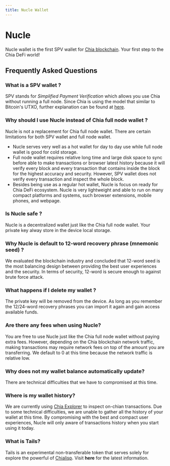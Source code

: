 ```yaml
---
title: Nucle Wallet
---
```


# Nucle

Nucle wallet is the first SPV wallet for [Chia blockchain](https://chia.net). Your first step to the Chia DeFi world! 

## Frequently Asked Questions  

### What is a SPV wallet ?  
SPV stands for *Simplified Payment Verification* which allows you use Chia without running a full node. Since Chia is using the model that similar to Bitcoin's UTXO, further explanation can be found at [here](https://en.bitcoinwiki.org/wiki/Simplified_Payment_Verification).

### Why should I use Nucle instead of Chia full node wallet ?
Nucle is not a replacement for Chia full node wallet. There are certain limitations for both SPV wallet and full node wallet.
* Nucle serves very well as a hot wallet for day to day use while full node wallet is good for cold storage. 
* Full node wallet requires relative long time and large disk space to sync before able to make transactions or browser latest history because it will verify every block and every transaction that contains inside the block for the highest accuracy and security. However, SPV wallet does not verify every transaction and inspect the whole block.
* Besides being use as a regular hot wallet, Nucle is focus on ready for Chia DeFi ecosystem. Nucle is very lightweight and able to run on many compact platforms and systems, such browser extensions, mobile phones, and webpage. 

### Is Nucle safe ?
Nucle is a decentralized wallet just like the Chia full node wallet. Your private key alway store in the device local storage.

### Why Nucle is default to 12-word recovery phrase (mnemonic seed) ?
We evaluated the blockchain industry and concluded that 12-word seed is the most balancing design between providing the best user experiences and the security. In terms of security, 12-word is secure enough to against brute force attack.

### What happens if I delete my wallet ?
The private key will be removed from the device. As long as you remember the 12/24-word recovery phrases you can import it again and gain access available funds.

### Are there any fees when using Nucle?
You are free to use Nucle just like the Chia full node wallet without paying extra fees. However, depending on the Chia blockchain network traffic, making transactions may require network fees on top of the amount you are transferring. We default to 0 at this time because the network traffic is relative low.

### Why does not my wallet balance automatically update?
There are technical difficulties that we have to compromised at this time.

### Where is my wallet history?
We are currently using [Chia Explorer](https://chiaexplorer.com) to inspect on-chian transactions. Due to some technical difficulties, we are unable to gather all the history of your wallet at this time. By compromising with the best and compact user experiences, Nucle will only aware of transactions history when you start using it today. 

### What is Tails?
Tails is an experimental non-transferable token that serves solely for explore the powerful of [Chialisp](https://chialisp.com). Visit **here** for the latest information.

<!-- ### Where is the open source repository?

### How do I sync with my Chia native wallet -->

